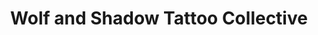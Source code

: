 ---
title: "Wolf and Shadow Tattoo Collective"
url: /san-diego/wolf-and-shadow-tattoo-collective/
shop: tattoo
---
